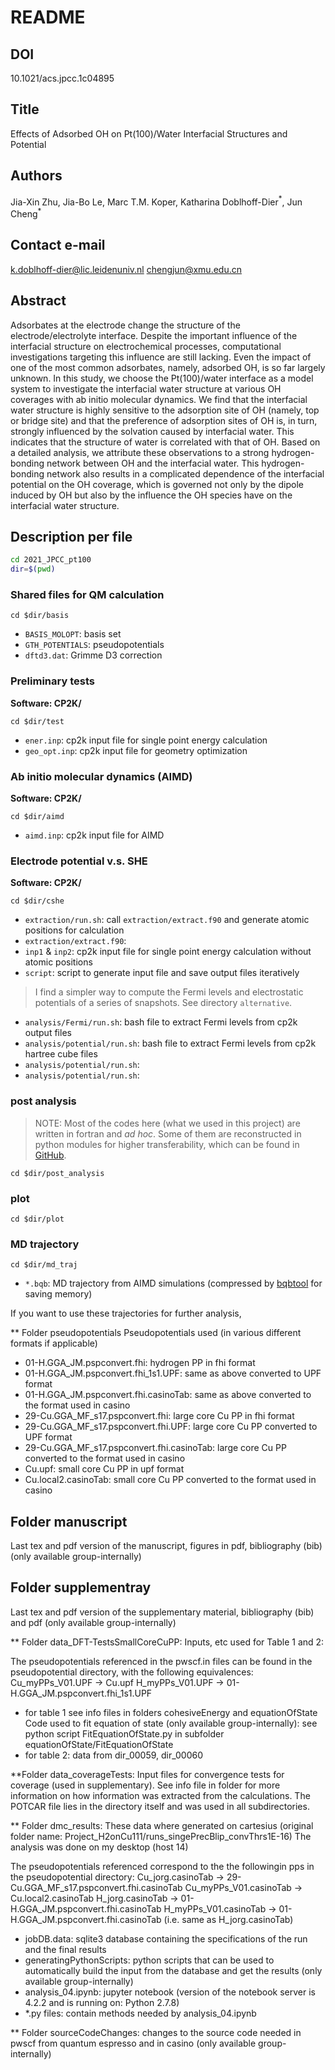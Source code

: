 # README

## DOI

10.1021/acs.jpcc.1c04895
 
## Title
 
Effects of Adsorbed OH on Pt(100)/Water Interfacial Structures and Potential
 
## Authors

Jia-Xin Zhu, Jia-Bo Le, Marc T.M. Koper, Katharina Doblhoff-Dier$^*$, Jun Cheng$^*$

## Contact e-mail
 
k.doblhoff-dier@lic.leidenuniv.nl
chengjun@xmu.edu.cn
 
## Abstract
 
Adsorbates at the electrode change the structure of the electrode/electrolyte interface. Despite the important influence of the interfacial structure on electrochemical processes, computational investigations targeting this influence are still lacking. Even the impact of one of the most common adsorbates, namely, adsorbed OH, is so far largely unknown. In this study, we choose the Pt(100)/water interface as a model system to investigate the interfacial water structure at various OH coverages with ab initio molecular dynamics. We find that the interfacial water structure is highly sensitive to the adsorption site of OH (namely, top or bridge site) and that the preference of adsorption sites of OH is, in turn, strongly influenced by the solvation caused by interfacial water. This indicates that the structure of water is correlated with that of OH. Based on a detailed analysis, we attribute these observations to a strong hydrogen-bonding network between OH and the interfacial water. This hydrogen-bonding network also results in a complicated dependence of the interfacial potential on the OH coverage, which is governed not only by the dipole induced by OH but also by the influence the OH species have on the interfacial water structure.
 
## Description per file

``` bash
cd 2021_JPCC_pt100
dir=$(pwd)
```

### Shared files for QM calculation

`cd $dir/basis`

- `BASIS_MOLOPT`: basis set
- `GTH_POTENTIALS`: pseudopotentials
- `dftd3.dat`: Grimme D3 correction

### Preliminary tests

**Software: CP2K/**

`cd $dir/test`

- `ener.inp`: cp2k input file for single point energy calculation
- `geo_opt.inp`: cp2k input file for geometry optimization

### Ab initio molecular dynamics (AIMD)

**Software: CP2K/**

`cd $dir/aimd`

- `aimd.inp`: cp2k input file for AIMD

### Electrode potential v.s. SHE

**Software: CP2K/**

`cd $dir/cshe`
  
- `extraction/run.sh`: call `extraction/extract.f90` and generate atomic positions for calculation
- `extraction/extract.f90`:
- `inp1` & `inp2`: cp2k input file for single point energy calculation without atomic positions
- `script`: script to generate input file and save output files iteratively
> I find a simpler way to compute the Fermi levels and electrostatic potentials of a series of snapshots. See directory `alternative`.
- `analysis/Fermi/run.sh`: bash file to extract Fermi levels from cp2k output files
- `analysis/potential/run.sh`: bash file to extract Fermi levels from cp2k hartree cube files
- `analysis/potential/run.sh`:
- `analysis/potential/run.sh`: 
  

### post analysis

> NOTE: Most of the codes here (what we used in this project) are written in fortran and *ad hoc*. Some of them are reconstructed in python modules for higher transferability, which can be found in [GitHub]().

`cd $dir/post_analysis`


### plot

`cd $dir/plot`

### MD trajectory

`cd $dir/md_traj`

- `*.bqb`: MD trajectory from AIMD simulations (compressed by [bqbtool]() for saving memory)

If you want to use these trajectories for further analysis, 



** Folder pseudopotentials
Pseudopotentials used (in various different formats if applicable)
- 01-H.GGA_JM.pspconvert.fhi: hydrogen PP in fhi format 
- 01-H.GGA_JM.pspconvert.fhi_1s1.UPF: same as above converted to UPF format
- 01-H.GGA_JM.pspconvert.fhi.casinoTab: same as above converted to the format used in casino 
- 29-Cu.GGA_MF_s17.pspconvert.fhi: large core Cu PP in fhi format
- 29-Cu.GGA_MF_s17.pspconvert.fhi.UPF: large core Cu PP converted to UPF format
- 29-Cu.GGA_MF_s17.pspconvert.fhi.casinoTab: large core Cu PP converted to the format used in casino 
- Cu.upf: small core Cu PP in upf format
- Cu.local2.casinoTab: small core Cu PP converted to the format used in casino
 
 
## Folder manuscript
Last tex and pdf version of the manuscript, figures in pdf, bibliography (bib) (only available group-internally)
 
 
## Folder supplementray
Last tex and pdf version of the supplementary material, bibliography (bib) and pdf (only available group-internally)
 
 
** Folder data_DFT-TestsSmallCoreCuPP:
Inputs, etc used for Table 1 and 2:
 
The pseudopotentials referenced in the pwscf.in files can be found in the pseudopotential directory, with the following equivalences:
Cu_myPPs_V01.UPF -> Cu.upf
H_myPPs_V01.UPF -> 01-H.GGA_JM.pspconvert.fhi_1s1.UPF
 
- for table 1 see info files in folders cohesiveEnergy and equationOfState
Code used to fit equation of state (only available group-internally): see python script FitEquationOfState.py in subfolder equationOfState/FitEquationOfState
- for table 2: data from dir_00059, dir_00060
 
 
**Folder data_coverageTests:
Input files for convergence tests for coverage (used in supplementary).
See info file in folder for more information on how information was extracted from the calculations.
The POTCAR file lies in the directory itself and was used in all subdirectories.
 
 
** Folder dmc_results:
These data where generated on cartesius (original folder name: Project_H2onCu111/runs_singePrecBlip_convThrs1E-16)
The analysis was done on my desktop (host 14)
 
The pseudopotentials referenced correspond to the the followingin pps in the pseudopotential directory:
Cu_jorg.casinoTab -> 29-Cu.GGA_MF_s17.pspconvert.fhi.casinoTab
Cu_myPPs_V01.casinoTab -> Cu.local2.casinoTab
H_jorg.casinoTab -> 01-H.GGA_JM.pspconvert.fhi.casinoTab
H_myPPs_V01.casinoTab -> 01-H.GGA_JM.pspconvert.fhi.casinoTab (i.e. same as H_jorg.casinoTab)
 
- jobDB.data: sqlite3 database containing the specifications of the run and the final results
- generatingPythonScripts: python scripts that can be used to automatically build the input from the database and get the results (only available group-internally)
- analysis_04.ipynb: jupyter notebook (version of the notebook server is 4.2.2 and is running on: Python 2.7.8)
- *.py files: contain methods needed by analysis_04.ipynb
 
 
** Folder sourceCodeChanges:
changes to the source code needed in pwscf from quantum espresso and in casino (only available group-internally)
